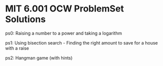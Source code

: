 # MIT 6.001 OCW ProblemSet Solutions

ps0: Raising a number to a power and taking a logarithm

ps1: Using bisection search - Finding the right amount to save for a house with a raise

ps2: Hangman game (with hints)
